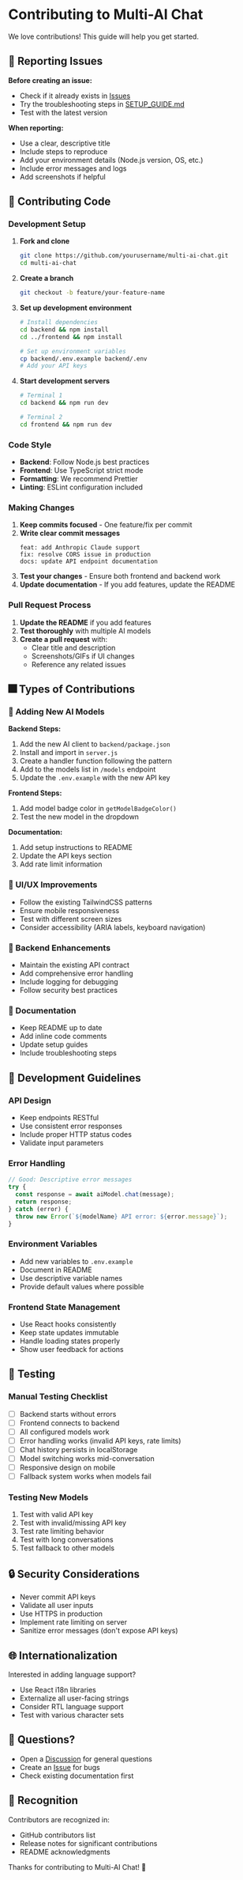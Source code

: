 # Contributing to Multi-AI Chat

We love contributions! This guide will help you get started.

## 🐛 Reporting Issues

**Before creating an issue:**
- Check if it already exists in [Issues](../../issues)
- Try the troubleshooting steps in [SETUP_GUIDE.md](SETUP_GUIDE.md)
- Test with the latest version

**When reporting:**
- Use a clear, descriptive title
- Include steps to reproduce
- Add your environment details (Node.js version, OS, etc.)
- Include error messages and logs
- Add screenshots if helpful

## 🚀 Contributing Code

### Development Setup

1. **Fork and clone**
   ```bash
   git clone https://github.com/yourusername/multi-ai-chat.git
   cd multi-ai-chat
   ```

2. **Create a branch**
   ```bash
   git checkout -b feature/your-feature-name
   ```

3. **Set up development environment**
   ```bash
   # Install dependencies
   cd backend && npm install
   cd ../frontend && npm install
   
   # Set up environment variables
   cp backend/.env.example backend/.env
   # Add your API keys
   ```

4. **Start development servers**
   ```bash
   # Terminal 1
   cd backend && npm run dev
   
   # Terminal 2
   cd frontend && npm run dev
   ```

### Code Style

- **Backend**: Follow Node.js best practices
- **Frontend**: Use TypeScript strict mode
- **Formatting**: We recommend Prettier
- **Linting**: ESLint configuration included

### Making Changes

1. **Keep commits focused** - One feature/fix per commit
2. **Write clear commit messages**
   ```
   feat: add Anthropic Claude support
   fix: resolve CORS issue in production
   docs: update API endpoint documentation
   ```
3. **Test your changes** - Ensure both frontend and backend work
4. **Update documentation** - If you add features, update the README

### Pull Request Process

1. **Update the README** if you add features
2. **Test thoroughly** with multiple AI models
3. **Create a pull request** with:
   - Clear title and description
   - Screenshots/GIFs if UI changes
   - Reference any related issues

## 🎆 Types of Contributions

### 🤖 Adding New AI Models

**Backend Steps:**
1. Add the new AI client to `backend/package.json`
2. Install and import in `server.js`
3. Create a handler function following the pattern
4. Add to the models list in `/models` endpoint
5. Update the `.env.example` with the new API key

**Frontend Steps:**
1. Add model badge color in `getModelBadgeColor()`
2. Test the new model in the dropdown

**Documentation:**
1. Add setup instructions to README
2. Update the API keys section
3. Add rate limit information

### 🎨 UI/UX Improvements

- Follow the existing TailwindCSS patterns
- Ensure mobile responsiveness
- Test with different screen sizes
- Consider accessibility (ARIA labels, keyboard navigation)

### 🔧 Backend Enhancements

- Maintain the existing API contract
- Add comprehensive error handling
- Include logging for debugging
- Follow security best practices

### 📝 Documentation

- Keep README up to date
- Add inline code comments
- Update setup guides
- Include troubleshooting steps

## 📝 Development Guidelines

### API Design

- Keep endpoints RESTful
- Use consistent error responses
- Include proper HTTP status codes
- Validate input parameters

### Error Handling

```javascript
// Good: Descriptive error messages
try {
  const response = await aiModel.chat(message);
  return response;
} catch (error) {
  throw new Error(`${modelName} API error: ${error.message}`);
}
```

### Environment Variables

- Add new variables to `.env.example`
- Document in README
- Use descriptive variable names
- Provide default values where possible

### Frontend State Management

- Use React hooks consistently
- Keep state updates immutable
- Handle loading states properly
- Show user feedback for actions

## 🧪 Testing

### Manual Testing Checklist

- [ ] Backend starts without errors
- [ ] Frontend connects to backend
- [ ] All configured models work
- [ ] Error handling works (invalid API keys, rate limits)
- [ ] Chat history persists in localStorage
- [ ] Model switching works mid-conversation
- [ ] Responsive design on mobile
- [ ] Fallback system works when models fail

### Testing New Models

1. Test with valid API key
2. Test with invalid/missing API key
3. Test rate limiting behavior
4. Test with long conversations
5. Test fallback to other models

## 🔒 Security Considerations

- Never commit API keys
- Validate all user inputs
- Use HTTPS in production
- Implement rate limiting on server
- Sanitize error messages (don't expose API keys)

## 🌐 Internationalization

Interested in adding language support?
- Use React i18n libraries
- Externalize all user-facing strings
- Consider RTL language support
- Test with various character sets

## 💬 Questions?

- Open a [Discussion](../../discussions) for general questions
- Create an [Issue](../../issues) for bugs
- Check existing documentation first

## 🚀 Recognition

Contributors are recognized in:
- GitHub contributors list
- Release notes for significant contributions
- README acknowledgments

Thanks for contributing to Multi-AI Chat! 🙏